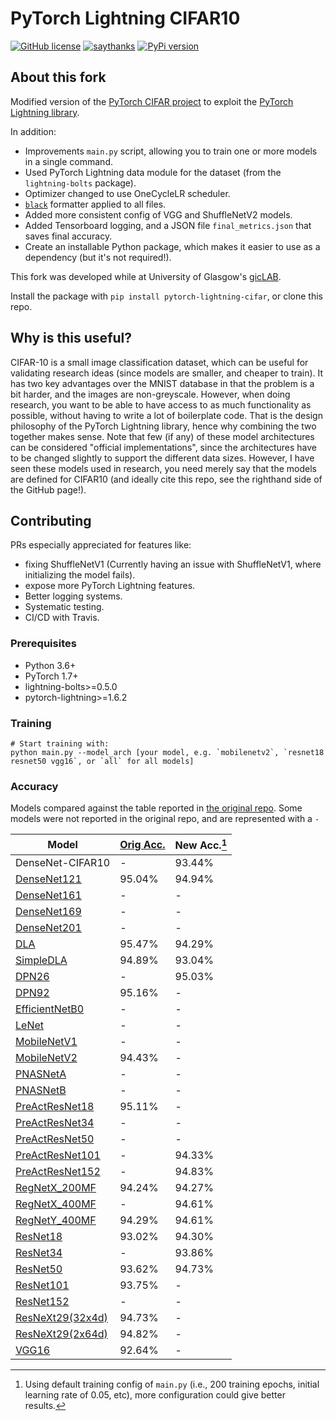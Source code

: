 # PyTorch Lightning CIFAR10
[![GitHub license](https://img.shields.io/github/license/Naereen/StrapDown.js.svg)](https://github.com/Naereen/StrapDown.js/blob/master/LICENSE)
[![saythanks](https://img.shields.io/badge/say-thanks-ff69b4.svg)](https://www.againstmalaria.com/perry-gibson)
[![PyPi version](https://badgen.net/pypi/v/pip/)](https://pypi.org/project/pytorch-lightning-cifar/)

## About this fork

Modified version of the [PyTorch CIFAR project](https://github.com/kuangliu/pytorch-cifar) to exploit the [PyTorch Lightning library](https://www.pytorchlightning.ai/).

In addition:
- Improvements `main.py` script, allowing you to train one or more models in a single command.
- Used PyTorch Lightning data module for the dataset (from the `lightning-bolts` package).
- Optimizer changed to use OneCycleLR scheduler.
- [`black`](https://github.com/psf/black) formatter applied to all files.
- Added more consistent config of VGG and ShuffleNetV2 models.
- Added Tensorboard logging, and a JSON file `final_metrics.json` that saves final accuracy.
- Create an installable Python package, which makes it easier to use as a dependency (but it's not required!).

This fork was developed while at University of Glasgow's [gicLAB](https://twitter.com/gic_lab).

Install the package with `pip install pytorch-lightning-cifar`, or clone this repo.

## Why is this useful?

CIFAR-10 is a small image classification dataset, which can be useful for validating research ideas (since models are smaller, and cheaper to train).
It has two key advantages over the MNIST database in that the problem is a bit harder, and the images are non-greyscale.
However, when doing research, you want to be able to have access to as much functionality as possible, without having to write a lot of boilerplate code.
That is the design philosophy of the PyTorch Lightning library, hence why combining the two together makes sense.
Note that few (if any) of these model architectures can be considered "official implementations", since the architectures have to be changed slightly to support the different data sizes.
However, I have seen these models used in research, you need merely say that the models are defined for CIFAR10 (and ideally cite this repo, see the righthand side of the GitHub page!).

## Contributing
PRs especially appreciated for features like:
- fixing ShuffleNetV1 (Currently having an issue with ShuffleNetV1, where initializing the model fails).
- expose more PyTorch Lightning features.
- Better logging systems.
- Systematic testing.
- CI/CD with Travis.

### Prerequisites
- Python 3.6+
- PyTorch 1.7+
- lightning-bolts>=0.5.0
- pytorch-lightning>=1.6.2


### Training

```
# Start training with:
python main.py --model_arch [your model, e.g. `mobilenetv2`, `resnet18 resnet50 vgg16`, or `all` for all models]
```


### Accuracy

Models compared against the table reported in [the original repo](https://github.com/kuangliu/pytorch-cifar).
Some models were not reported in the original repo, and are represented with a `-`

| Model                                                 | [Orig Acc.](https://github.com/kuangliu/pytorch-cifar) | New Acc.[^1] |
|-------------------------------------------------------|--------------------------------------------------------|--------------|
| DenseNet-CIFAR10                                      | -                                                      | 93.44%       |
| [DenseNet121](https://arxiv.org/abs/1608.06993)       | 95.04%                                                 | 94.94%       |
| [DenseNet161](https://arxiv.org/abs/1608.06993)       | -                                                      | -            |
| [DenseNet169](https://arxiv.org/abs/1608.06993)       | -                                                      | -            |
| [DenseNet201](https://arxiv.org/abs/1608.06993)       | -                                                      | -            |
| [DLA](https://arxiv.org/pdf/1707.06484.pdf)           | 95.47%                                                 | 94.29%       |
| [SimpleDLA](https://arxiv.org/abs/1707.064)           | 94.89%                                                 | 93.04%       |
| [DPN26](https://arxiv.org/abs/1707.01629)             | -                                                      | 95.03%       |
| [DPN92](https://arxiv.org/abs/1707.01629)             | 95.16%                                                 | -            |
| [EfficientNetB0](https://arxiv.org/abs/1905.11946)    | -                                                      | -            |
| [LeNet](yann.lecun.com/exdb/publis/pdf/lecun-01a.pdf) | -                                                      | -            |
| [MobileNetV1](https://arxiv.org/abs/1704.04861)       | -                                                      | -            |
| [MobileNetV2](https://arxiv.org/abs/1801.04381)       | 94.43%                                                 | -            |
| [PNASNetA](https://arxiv.org/abs/1712.00559v3)        | -                                                      | -            |
| [PNASNetB](https://arxiv.org/abs/1712.00559v3)        | -                                                      | -            |
| [PreActResNet18](https://arxiv.org/abs/1603.05027)    | 95.11%                                                 | -            |
| [PreActResNet34](https://arxiv.org/abs/1603.05027)    | -                                                      | -            |
| [PreActResNet50](https://arxiv.org/abs/1603.05027)    | -                                                      | -            |
| [PreActResNet101](https://arxiv.org/abs/1603.05027)   | -                                                      | 94.33%       |
| [PreActResNet152](https://arxiv.org/abs/1603.05027)   | -                                                      | 94.83%       |
| [RegNetX_200MF](https://arxiv.org/abs/2003.13678)     | 94.24%                                                 | 94.27%       |
| [RegNetX_400MF](https://arxiv.org/abs/2003.13678)     | -                                                      | 94.61%       |
| [RegNetY_400MF](https://arxiv.org/abs/2003.13678)     | 94.29%                                                 | 94.61%       |
| [ResNet18](https://arxiv.org/abs/1512.03385)          | 93.02%                                                 | 94.30%       |
| [ResNet34](https://arxiv.org/abs/1512.03385)          | -                                                      | 93.86%       |
| [ResNet50](https://arxiv.org/abs/1512.03385)          | 93.62%                                                 | 94.73%       |
| [ResNet101](https://arxiv.org/abs/1512.03385)         | 93.75%                                                 | -            |
| [ResNet152](https://arxiv.org/abs/1512.03385)         | -                                                      | -            |
| [ResNeXt29(32x4d)](https://arxiv.org/abs/1611.05431)  | 94.73%                                                 | -            |
| [ResNeXt29(2x64d)](https://arxiv.org/abs/1611.05431)  | 94.82%                                                 | -            |
| [VGG16](https://arxiv.org/abs/1409.1556)              | 92.64%                                                 | -            |


[^1]: Using default training config of `main.py` (i.e., 200 training epochs, initial learning rate of 0.05, etc), more configuration could give better results.
